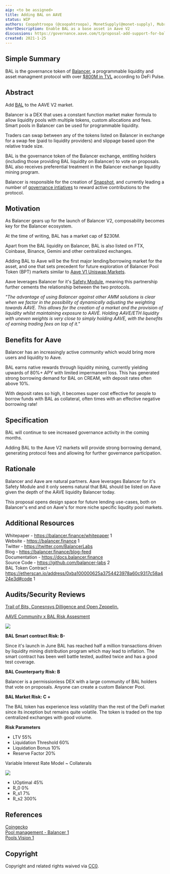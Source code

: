 ```yaml
---
aip: <to be assigned>  
title: Adding BAL on AAVE  
status: WIP  
authors: Coopahtroopa (@coopahtroopa), MonetSupply(@monet-supply), Mubrais (@mubaris)  
shortDescription: Enable BAL as a base asset in Aave V2  
discussions: https://governance.aave.com/t/proposal-add-support-for-bal/1787  
created: 2021-1-25  
---
```


## Simple Summary
BAL is the governance token of [Balancer](https://pools.balancer.exchange/#/explore), a programmable liquidity and asset managment protocol with over [$800M in TVL](https://defipulse.com/balancer) according to DeFi Pulse.

## Abstract
Add [BAL](https://etherscan.io/token/0xba100000625a3754423978a60c9317c58a424e3d) to the AAVE V2 market.

Balancer is a DEX that uses a constant function market maker formula to allow liquidity pools with multiple tokens, custom allocations and fees. Smart pools in Balancer can be used for programmable liquidity. 

Traders can swap between any of the tokens listed on Balancer in exchange for a swap fee (paid to liquidity providers) and slippage based upon the relative trade size. 

BAL is the governance token of the Balancer exchange, entitling holders (including those providing BAL liquidity on Balancer) to vote on proposals. BAL also receives preferential treatment in the Balancer exchange liquidity mining program.

Balancer is responsible for the creation of [Snapshot](https://snapshot.page/#/), and currently leading a number of [governance intiatives](https://snapshot.page/#/balancer/proposal/QmXQpKyw1BvYgZtvC2KGqrDezWBfSUBEKK77Kx866yBLYf) to reward active contributions to the protocol.

## Motivation

As Balancer gears up for the launch of Balancer V2, composability becomes key for the Balancer ecosystem.

At the time of writing, BAL has a market cap of $230M.

Apart from the BAL liquidity on Balancer, BAL is also listed on FTX, Coinbase, Binance, Gemini and other centralized exchanges.

Adding BAL to Aave will be the first major lending/borrowing market for the asset, and one that sets precedent for future exploration of Balancer Pool Token (BPT) markets similar to [Aave V1 Uniswap Markets](https://medium.com/aave/the-uniswap-market-is-live-on-aave-protocol-12b5a4cc5e2).

Aave leverages Balancer for it's [Safety Module](https://docs.aave.com/aavenomics/safety-module), meaning this partnership further cements the relationship between the two protocols.

*"The advantage of using Balancer against other AMM solutions is clear when we factor in the possibility of dynamically adjusting the weighting towards AAVE. This allows for the creation of a market and the provision of liquidity whilst maintaining exposure to AAVE. Holding AAVE/ETH liquidity with uneven weights is very close to simply holding AAVE, with the benefits of earning trading fees on top of it."*


## Benefits for Aave
Balancer has an increasingly active community which would bring more users and liquidity to Aave.

BAL earns native rewards through liquidity mining, currently yielding upwards of 80%+ APY with limited impermanent loss. This has generated strong borrowing demand for BAL on CREAM, with deposit rates often above 10%.

With deposit rates so high, it becomes super cost effective for people to borrow funds with BAL as collateral, often times with an effective negative borrowing rate!

## Specification
BAL will continue to see increased governance activity in the coming months.

Adding BAL to the Aave V2 markets will provide strong borrowing demand, generating protocol fees and allowing for further governance participation.

## Rationale

Balancer and Aave are natural partners. Aave leverages Balancer for it's Safety Module and it only seems natural that BAL should be listed on Aave given the depth of the AAVE liquidity Balancer today.

This proposal opens design space for future lending use-cases, both on Balancer's end and on Aave's for more niche specific liqudity pool markets.

## Additional Resources

Whitepaper - https://balancer.finance/whitepaper 1  
Website - https://balancer.finance 1  
Twitter - https://twitter.com/BalancerLabs  
Blog - https://balancer.finance/blog-feed  
Documentation - https://docs.balancer.finance  
Source Code - https://github.com/balancer-labs 2  
BAL Token Contract - https://etherscan.io/address/0xba100000625a3754423978a60c9317c58a424e3d#code 1  


## Audits/Security Reviews
[Trail of Bits, Conesnsys Dilligence and Open Zeppelin.](https://docs.balancer.finance/core-concepts/security/audits)  

[AAVE Community x BAL Risk Assesment](https://governance.aave.com/t/proposal-add-support-for-bal/1787/6?u=coopahtroopa)  

![](https://i.imgur.com/lrXmHFD.png)  

**BAL Smart contract Risk: B-**

Since it's launch in June BAL has reached half a million transactions driven by liquidity mining distribution program which may lead to inflation. The smart contract has been well battle tested, audited twice and has a good test coverage.

**BAL Counterparty Risk: B**

Balancer is a permissionless DEX with a large community of BAL holders that vote on proposals. Anyone can create a custom Balancer Pool.

**BAL Market Risk: C +**

The BAL token has experience less volatility than the rest of the DeFi market since its inception but remains quite volatile. The token is traded on the top centralized exchanges with good volume.

**Risk Parameters**

- LTV 55%
- Liquidation Threshold 60%
- Liquidation Bonus 10%
- Reserve Factor 20%

Variable Interest Rate Model ~ Collaterals

![](https://i.imgur.com/35kPGuC.png)

- UOptimal 45%
- R_0 0%
- R_s1 7%
- R_s2 300%

## References
[Coingecko](https://www.coingecko.com/en/coins/balancer)  
[Pool management - Balancer 1](https://pools.balancer.exchange/#/explore?type=shared&token=0xba100000625a3754423978a60c9317c58a424e3d)  
[Pools Vision 1](http://pools.vision/)  

## Copyright

Copyright and related rights waived via [CC0](https://creativecommons.org/publicdomain/zero/1.0/).
